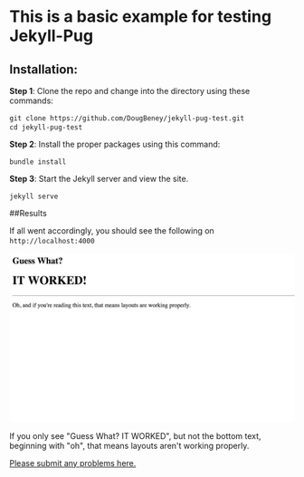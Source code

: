 # This is a basic example for testing Jekyll-Pug

## Installation:

**Step 1**: Clone the repo and change into the directory using these commands:

```
git clone https://github.com/DougBeney/jekyll-pug-test.git
cd jekyll-pug-test
```

**Step 2**: Install the proper packages using this command:

```
bundle install
```

**Step 3**: Start the Jekyll server and view the site.

```
jekyll serve
```

##Results

If all went accordingly, you should see the following on `http://localhost:4000`

![screenshot](screenshot.png)

If you only see "Guess What? IT WORKED", but not the bottom text, beginning with "oh", that means layouts aren't working properly.

[Please submit any problems here.](https://github.com/DougBeney/jekyll-pug/issues)
